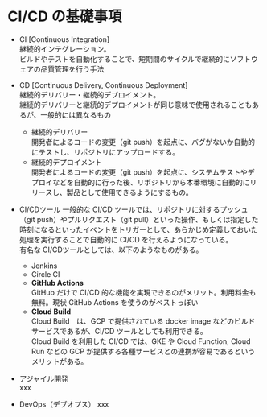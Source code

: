 # CI/CD の基礎事項

- CI [Continuous Integration]<br>
    継続的インテグレーション。<br>
    ビルドやテストを自動化することで、短期間のサイクルで継続的にソフトウェアの品質管理を行う手法

- CD [Continuous Delivery, Continuous Deployment]<br>
    継続的デリバリー・継続的デプロイメント。<br>
    継続的デリバリーと継続的デプロイメントが同じ意味で使用されることもあるが、一般的には異なるもの
    - 継続的デリバリー<br>
        開発者によるコードの変更（git push）を起点に、バグがないか自動的にテストし、リポジトリにアップロードする。
    - 継続的デプロイメント<br>
        開発者によるコードの変更（git push）を起点に、システムテストやデプロイなどを自動的に行った後、リポジトリから本番環境に自動的にリリースし、製品として使用できるようにするもの。

- CI/CDツール
    一般的な CI/CD ツールでは、リポジトリに対するプッシュ（git push）やプルリクエスト（git pull）といった操作、もしくは指定した時刻になるといったイベントをトリガーとして、あらかじめ定義しておいた処理を実行することで自動的に CI/CD を行えるようになっている。<br>
    有名な CI/CDツールとしては、以下のようなものがある。<br>
    - Jenkins<br>
    - Circle CI<br>
    - **GitHub Actions**<br>
        GitHub だけで CI/CD 的な機能を実現できるのがメリット。利用料金も無料。現状 GitHub Actions を使うのがベストっぽい
    - **Cloud Build**<br>
        Cloud Build　は、GCP で提供されている docker image などのビルドサービスであるが、CI/CD ツールとしても利用できる。<br>
        Cloud Build を利用した CI/CD では、GKE や Cloud Function, Cloud Run などの GCP が提供する各種サービスとの連携が容易であるというメリットがある。

- アジャイル開発<br>
    xxx

- DevOps（デブオプス）
    xxx

